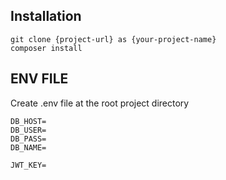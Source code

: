 ## Installation

```
git clone {project-url} as {your-project-name}
composer install

```


## ENV FILE
Create .env file at the root project directory

```
DB_HOST=
DB_USER=
DB_PASS=
DB_NAME=

JWT_KEY=
```
